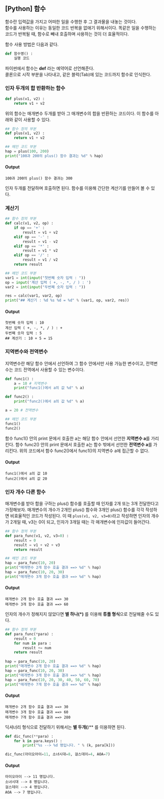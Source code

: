## [Python] 함수
함수란 입력값을 가지고 어떠한 일을 수행한 후 그 결과물을 내놓는 것이다.  
함수를 사용하는 이유는 동일한 코드 반복을 없애기 위해서이다. 똑같은 일을 수행하는 코드가 반복될 때, 함수로 빼내 호출하며 사용하는 것이 더 효율적이다.

함수 사용 방법은 다음과 같다.
``` python
def 함수명() :
	실행 코드
```	

파이썬에서 함수는 **def** 라는 예약어로 선언해준다.  
콜론으로 시작 부분을 나타내고, 같은 블럭(Tab)에 있는 코드까지 함수로 인식한다.

### 인자 두개의 합 반환하는 함수
``` python
def plus(v1, v2) :
	return v1 + v2
```

위의 함수는 매개변수 두개를 받아 그 매개변수의 합을 반환하는 코드이다.
이 함수를 아래와 같이 사용할 수 있다.
``` python
## 함수 정의 부분
def plus(v1, v2) :
    return v1 + v2

## 메인 코드 부분
hap = plus(100, 200)
print("100과 200의 plus() 함수 결과는 %d" % hap)
```
#### Output
```
100과 200의 plus() 함수 결과는 300
```
인자 두개를 전달하며 호출하면 된다.
함수를 이용해 간단한 계산기를 만들어 볼 수 있다.

### 계산기
``` python
## 함수 정의 부분
def calc(v1, v2, op) :
    if op == '+' :
        result = v1 + v2
    elif op == '-' :
        result = v1 - v2
    elif op == '*' :
        result = v1 * v2
    elif op == '/' :
        result = v1 / v2
    return result

## 메인 코드 부분
var1 = int(input("첫번째 숫자 입력 : "))
op = input('계산 입력 ( +, -, *, / ) : ')
var2 = int(input("두번째 숫자 입력 : "))

res = calc(var1, var2, op)
print("## 계산기 : %d %s %d = %d" % (var1, op, var2, res))
```

#### Output
```
첫번째 숫자 입력 : 10
계산 입력 ( +, -, *, / ) : +
두번째 숫자 입력 : 5
## 계산기 : 10 + 5 = 15
```

### 지역변수와 전역변수
지역변수란 해당 함수 안에서 선언하여 그 함수 안에서만 사용 가능한 변수이고, 전역변수는 코드 전역에서 사용할 수 있는 변수이다.
``` python
def func1() :
    a = 10 # 지역변수
    print("func1()에서 a의 값 %d" % a)

def func2() :
    print("func2()에서 a의 값 %d" % a)

a = 20 # 전역변수

## 메인 코드 부분
func1()
func2()
```

함수 func1() 안의 print 문에서  호출한 a는 해당 함수 안에서 선언한 **지역변수 a**를 가리킨다.
함수 func2() 안의 print 문에서 호출한 a는 함수 밖에서 선언한 **전역변수 a**를 가리킨다. 
위의 코드에서 함수 func2()에서 func1()의 지역변수 a에 접근할 수 없다.
#### Output
```
func1()에서 a의 값 10
func2()에서 a의 값 20
```

### 인자 개수 다른 함수
매개변수를 받아 합을 구하는 plus() 함수를 호출할 때 인자를 2개 또는 3개 전달한다고 가정해보자. 매개변수의 개수가 2개인 plus() 함수와 3개인 plus() 함수를 각각 작성하면 비효율적인 코드가 작성된다. 이 때 `plus(v1, v2, v3=0)`라고 작성하면 인자의 개수가 2개일 때, v3는 0이 되고, 인자가 3개일 때는 각 매개변수에 인자값이 들어간다. 

``` python
## 함수 정의 부분
def para_func(v1, v2, v3=0) :
    result = 0
    result = v1 + v2 + v3
    return result

## 메인 코드 부분
hap = para_func(10, 20)
print("매개변수 2개 함수 호출 결과 ==> %d" % hap)
hap = para_func(10, 20, 30)
print("매개변수 3개 함수 호출 결과 ==> %d" % hap)

```

#### Output
```
매개변수 2개 함수 호출 결과 ==> 30
매개변수 3개 함수 호출 결과 ==> 60
```

인자의 개수가 정해지지 않았다면 **별 하나(*)** 를 이용해 **튜플 형식**으로 전달해줄 수도 있다.
``` python
## 함수 정의 부분
def para_func(*para) :
    result = 0
    for num in para :
        result += num
    return result
    
hap = para_func(10, 20)
print("매개변수 2개 함수 호출 결과 ==> %d" % hap)
hap = para_func(10, 20, 30)
print("매개변수 3개 함수 호출 결과 ==> %d" % hap)
hap = para_func(10, 20, 30, 40, 50, 60, 70)
print("매개변수 7개 함수 호출 결과 ==> %d" % hap)
```

#### Output
```
매개변수 2개 함수 호출 결과 ==> 30
매개변수 3개 함수 호출 결과 ==> 60
매개변수 7개 함수 호출 결과 ==> 280
```
딕셔너리 형식으로 전달하기 위해서는 **별 두개(**)** 를 이용하면 된다.

``` python
def dic_func(**para) :
    for k in para.keys() :
        print("%s --> %d 명입니다. " % (k, para[k]))

dic_func(아이오아이=11, 소녀시대=8, 걸스데이=4, AOA=7)
```
 #### Output
 ```
 아이오아이 --> 11 명입니다. 
소녀시대 --> 8 명입니다. 
걸스데이 --> 4 명입니다. 
AOA --> 7 명입니다. 
```
